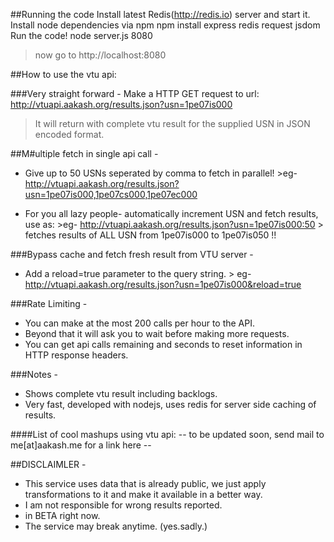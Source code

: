 ##Running the code
Install latest Redis(http://redis.io) server and start it.
Install node dependencies via npm
	npm install express redis request jsdom
Run the code!
	node server.js 8080
>now go to http://localhost:8080

##How to use the vtu api:


###Very straight forward -
Make a HTTP GET request to url: http://vtuapi.aakash.org/results.json?usn=1pe07is000
>It will return with complete vtu result for the supplied USN in JSON encoded format.
	

##M#ultiple fetch in single api call -
* Give up to 50 USNs seperated by comma to fetch in parallel!
		>eg- http://vtuapi.aakash.org/results.json?usn=1pe07is000,1pe07cs000,1pe07ec000
		
* For you all lazy people- automatically increment USN and fetch results, use as:
		>eg- http://vtuapi.aakash.org/results.json?usn=1pe07is000:50
		>	fetches results of ALL USN from 1pe07is000 to 1pe07is050 !!

###Bypass cache and fetch fresh result from VTU server -
* Add a reload=true parameter to the query string.
		> eg- http://vtuapi.aakash.org/results.json?usn=1pe07is000&reload=true
		
###Rate Limiting -
* You can make at the most 200 calls per hour to the API.
* Beyond that it will ask you to wait before making more requests.
* You can get api calls remaining and seconds to reset information in HTTP response headers.

		
###Notes -
* Shows complete vtu result including backlogs.
* Very fast, developed with nodejs, uses redis for server side caching of results.


####List of cool mashups using vtu api:	
-- to be updated soon, send mail to me[at]aakash.me for a link here --





##DISCLAIMLER - 
* This service uses data that is already public, we just apply transformations to it and make it available in a better way. 
* I am not responsible for wrong results reported.
* in BETA right now.
* The service may break anytime. (yes.sadly.)
	

